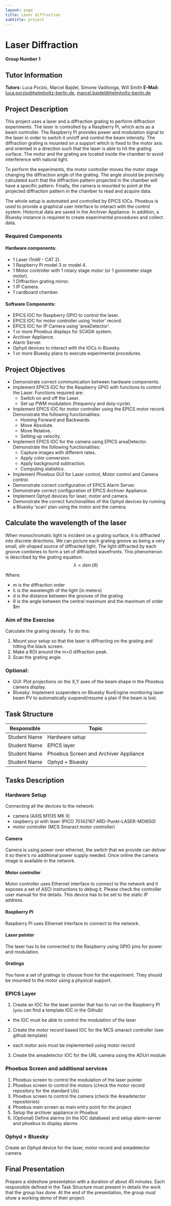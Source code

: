 ```yaml
---
layout: page
title: Laser diffraction
subtitle: project
---
```


# Laser Diffraction
**Group Number 1**

## Tutor Information
**Tutors:** Luca Porzio, Marcel Bajdel, Simone Vadilonga, Will Smith
**E-Mail:** luca.porzio@helmholtz-berlin.de, marcel.bajdel@helmholtz-berlin.de

## Project Description
This project uses a laser and a diffraction grating to perform diffraction experiments. The laser is controlled by a Raspberry Pi, which acts as a beam controller. The Raspberry Pi provides power and modulation signal to the laser in order to switch it on/off and control the beam intensity. The diffraction grating is mounted on a support which is fixed to the motor axis and oriented in a direction such that the laser is able to hit the grating surface. The motor and the grating are located inside the chamber to avoid interference with natural light.

To perform the experiments, the motor controller moves the motor stage changing the diffraction angle of the grating. The angle should be precisely calculated such that the diffraction pattern projected in the chamber will have a specific pattern. Finally, the camera is mounted to point at the projected diffraction pattern in the chamber to read and acquire data.

The whole setup is automated and controlled by EPICS IOCs. Phoebus is used to provide a graphical user interface to interact with the control system. Historical data are saved in the Archiver Appliance. In addition, a Bluesky instance is required to create experimental procedures and collect data.

### Required Components
#### Hardware components:
- 1 Laser (1mW - CAT 2).
- 1 Raspberry Pi model 3 or model 4.
- 1 Motor controller with 1 rotary stage motor (or 1 goniometer stage motor).
- 1 Diffraction grating mirror.
- 1 IP Camera.
- 1 cardboard chamber.

#### Software Components:
- EPICS IOC for Raspberry GPIO to control the laser.
- EPICS IOC for motor controller using ‘motor’ record.
- EPICS IOC for IP Camera using ‘areaDetector’.
- 1 or more Phoebus displays for SCADA system.
- Archiver Appliance.
- Alarm Server.
- Ophyd devices to interact with the IOCs in Bluesky.
- 1 or more Bluesky plans to execute experimental procedures.

## Project Objectives
- Demonstrate correct communication between hardware components.
- Implement EPICS IOC for the Raspberry GPIO with functions to control the Laser. Functions required are:
  - Switch on and off the Laser.
  - Set up PWM modulation (frequency and duty-cycle).
- Implement EPICS IOC for motor controller using the EPICS motor record. Demonstrate the following functionalities:
  - Homing Forward and Backwards.
  - Move Absolute.
  - Move Relative.
  - Setting up velocity.
- Implement EPICS IOC for the camera using EPICS areaDetector. Demonstrate the following functionalities:
  - Capture images with different rates.
  - Apply color conversion.
  - Apply background subtraction.
  - Computing statistics.
- Implement Phoebus GUI for Laser control, Motor control and Camera control.
- Demonstrate correct configuration of EPICS Alarm Server.
- Demonstrate correct configuration of EPICS Archiver Appliance.
- Implement Ophyd devices for laser, motor and camera.
- Demonstrate the correct functionalities of the Ophyd devices by running a Bluesky ‘scan’ plan using the motor and the camera.

## Calculate the wavelength of the laser
When monochromatic light is incident on a grating surface, it is diffracted into discrete directions. We can picture each grating groove as being a very small, slit-shaped source of diffracted light. The light diffracted by each groove combines to form a set of diffracted wavefronts. This phenomenon is described by the grating equation:
$$\lambda = d \sin(\theta)$$

Where:
- m is the diffraction order
- λ is the wavelength of the light (in meters)
- d is the distance between the grooves of the grating
- θ is the angle between the central maximum and the maximum of order $m

### Aim of the Exercise
Calculate the grating density. To do this:
1. Mount your setup so that the laser is diffracting on the grating and hitting the black screen.
2. Make a ROI around the m=0 diffraction peak.
3. Scan the grating angle.

### Optional:
- GUI: Plot projections on the X,Y axes of the beam shape in the Phoebus camera display.
- Bluesky: Implement suspenders on Bluesky RunEngine monitoring laser beam PV to automatically suspend/resume a plan if the beam is lost.

## Task Structure

| Responsible | Topic |
|-------------|-------|
| Student Name | Hardware setup |
| Student Name | EPICS layer |
| Student Name | Phoebus Screen and Archiver Appliance |
| Student Name | Ophyd + Bluesky |

## Tasks Description
### Hardware Setup

Connecting all the devices to the network:

* camera (AXIS M1135 MK II)
* raspberry pi with laser (PICO 70142167 ARD-Punkt-LASER-MDI650)
* motor controller (MCS Smaract motor controller)

#### Camera

Camera is using power over ethernet, the switch that we provide can deliver it so there's no additional power supply needed. Once online the camera image is available in the network. 

#### Motor controller

Motor controller uses Ethernet interface to connect to the network and it exposes a set of ASCI instructions to debug it. Please check the controller user manual for the details. This device has to be set to the static IP address.

#### Raspberry PI
 
Raspberry PI uses Ethernet interface to connect to the network.

#### Laser pointer

The laser has to be connected to the Raspberry using GPIO pins for power and modulation. 

#### Gratings

You have a set of gratings to choose from for the experiment. They should be mounted to the motor using a physical support. 


### EPICS Layer

1. Create an IOC for the laser pointer that has to run on the Raspberry PI (you can find a template IOC in the Github)
  - the IOC must be able to control the modulation of the laser
2. Create the motor record based IOC for the MCS smaract controller (see github template)
  - each motor axis must be implemented using motor record
3. Create the areadetector IOC for the URL camera using the ADUrl module


### Phoebus Screen and additional services

1. Phoebus screen to control the modulation of the laser pointer
2. Phoebus screen to control the motors (check the motor record repository for the standard UIs)
3. Phoebus screen to control the camera (check the Areadetector repositories)
4. Phoebus main screen as main entry point for the project
5. Setup the archiver appliance in Phoebus
6. (Optional) Define alarms (in the IOC database) and setup alarm-server and phoebus to display alarms


### Ophyd + Bluesky

Create an Ophyd device for the laser, motor record and areadetector camera.


## Final Presentation
Prepare a slideshow presentation with a duration of about 45 minutes. Each responsible defined in the Task Structure must present in details the work that the group has done. At the end of the presentation, the group must show a working demo of their project.
